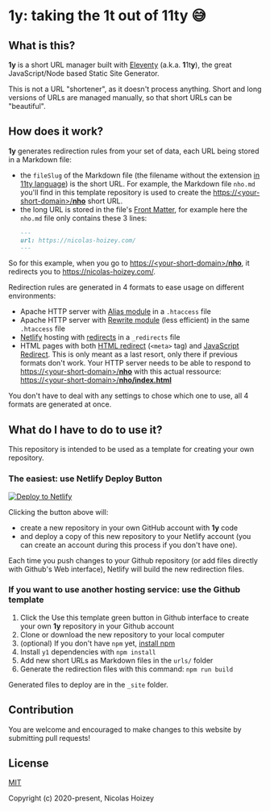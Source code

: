 # **1y**: taking the 1t out of 11ty 😅

## What is this?

**1y** is a short URL manager built with [Eleventy](https://www.11ty.dev/) (a.k.a. **1**1t**y**), the great JavaScript/Node based Static Site Generator.

This is not a URL "shortener", as it doesn't process anything. Short and long versions of URLs are managed manually, so that short URLs can be "beautiful".

## How does it work?

**1y** generates redirection rules from your set of data, each URL being stored in a Markdown file:
- the `fileSlug` of the Markdown file (the filename without the extension [in 11ty language](https://www.11ty.dev/docs/data/#page-variable-contents)) is the short URL. For example, the Markdown file `nho.md` you'll find in this template repository is used to create the [https://\<your-short-domain\>/**nho**](https://<your-short-domain>/nho) short URL.
- the long URL is stored in the file's [Front Matter](https://www.11ty.dev/docs/data-frontmatter/), for example here the `nho.md` file only contains these 3 lines:
    ```markdown
    ---
    url: https://nicolas-hoizey.com/
    ---
    ```

So for this example, when you go to [https://\<your-short-domain\>/**nho**](https://<your-short-domain>/nho), it redirects you to <https://nicolas-hoizey.com/>.

Redirection rules are generated in 4 formats to ease usage on different environments:
- Apache HTTP server with [Alias module](https://httpd.apache.org/docs/current/en/mod/mod_alias.html) in a `.htaccess` file
- Apache HTTP server with [Rewrite module](https://httpd.apache.org/docs/current/en/mod/mod_rewrite.html) (less efficient) in the same `.htaccess` file
- [Netlify](https://netlify.com/) hosting with [redirects](https://docs.netlify.com/routing/redirects/) in a `_redirects` file
- HTML pages with both [HTML redirect](https://css-tricks.com/redirect-web-page/#article-header-id-1) (`<meta>` tag) and [JavaScript Redirect](https://css-tricks.com/redirect-web-page/#article-header-id-2). This is only meant as a last resort, only there if previous formats don't work. Your HTTP server needs to be able to respond to [https://\<your-short-domain\>/**nho**](https://<your-short-domain>/nho) with this actual ressource: [https://\<your-short-domain\>/**nho/index.html**](https://<your-short-domain>/nho/index.html)

You don't have to deal with any settings to chose which one to use, all 4 formats are generated at once.

## What do I have to do to use it?

This repository is intended to be used as a template for creating your own repository.

### The easiest: use Netlify Deploy Button

[![Deploy to Netlify](https://www.netlify.com/img/deploy/button.svg)](https://app.netlify.com/start/deploy?repository=https://github.com/nhoizey/1y&stack=cms)

Clicking the button above will:
- create a new repository in your own GitHub account with **1y** code
- and deploy a copy of this new repository to your Netlify account (you can create an account during this process if you don't have one).

Each time you push changes to your Github repository (or add files directly with Github's Web interface), Netlify will build the new redirection files.

### If you want to use another hosting service: use the Github template

1. Click the <span class="btn btn-sm btn-primary ml-2">Use this template</span> green button in Github interface to create your own **1y** repository in your Github account
1. Clone or download the new repository to your local computer
1. (optional) If you don't have `npm` yet, [install npm](https://www.npmjs.com/get-npm)
1. Install `y1` dependencies with `npm install`
1. Add new short URLs as Markdown files in the `urls/` folder
1. Generate the redirection files with this command: `npm run build`

Generated files to deploy are in the `_site` folder.

## Contribution

You are welcome and encouraged to make changes to this website by submitting pull requests!

## License

[MIT](http://opensource.org/licenses/MIT)

Copyright (c) 2020-present, Nicolas Hoizey
